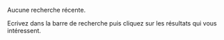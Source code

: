 Aucune recherche récente.

Ecrivez dans la barre de recherche puis cliquez sur les résultats qui vous intéressent.
